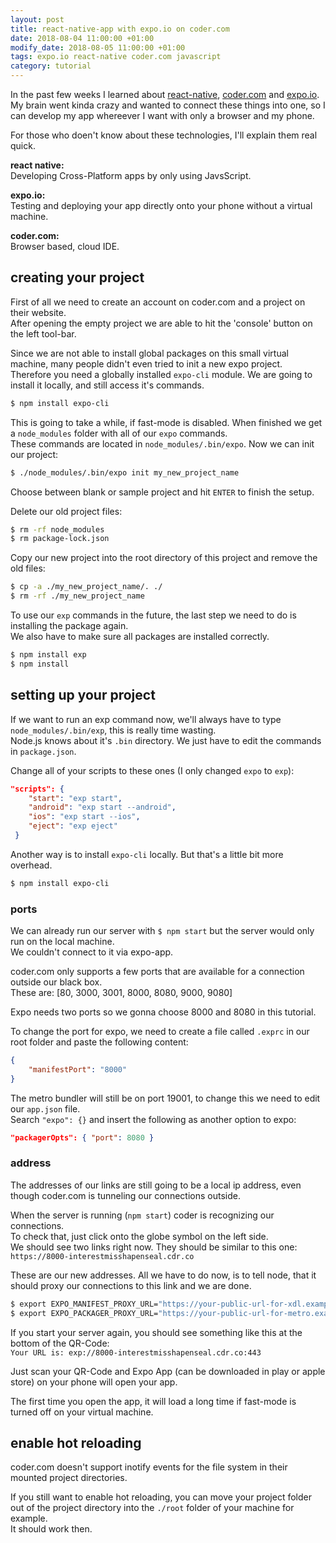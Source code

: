 ```yaml
---
layout: post
title: react-native-app with expo.io on coder.com
date: 2018-08-04 11:00:00 +01:00
modify_date: 2018-08-05 11:00:00 +01:00
tags: expo.io react-native coder.com javascript
category: tutorial
---
```


In the past few weeks I learned about [react-native](https://facebook.github.io/react-native/), [coder.com](https://coder.com) and [expo.io](https://expo.io).  
My brain went kinda crazy and wanted to connect these things into one, so I can develop my app whereever I want with only a browser and my phone.<!--more-->

For those who doen't know about these technologies, I'll explain them real quick.

__react native:__  
Developing Cross-Platform apps by only using JavsScript.

__expo.io:__  
Testing and deploying your app directly onto your phone without a virtual machine.

__coder.com:__  
Browser based, cloud IDE.

## creating your project

First of all we need to create an account on coder.com and a project on their website.  
After opening the empty project we are able to hit the 'console' button on the left tool-bar.

Since we are not able to install global packages on this small virtual machine, many people didn't even tried to init a new expo project.  
Therefore you need a globally installed `expo-cli` module. We are going to install it locally, and still access it's commands.

```bash
$ npm install expo-cli
```

This is going to take a while, if fast-mode is disabled. When finished we get a `node_modules` folder with all of our `expo` commands.  
These commands are located in `node_modules/.bin/expo`. Now we can init our project:

```bash
$ ./node_modules/.bin/expo init my_new_project_name
```

Choose between blank or sample project and hit `ENTER` to finish the setup.

Delete our old project files:

```bash
$ rm -rf node_modules
$ rm package-lock.json
```

Copy our new project into the root directory of this project and remove the old files:

```bash
$ cp -a ./my_new_project_name/. ./
$ rm -rf ./my_new_project_name
```

To use our `exp` commands in the future, the last step we need to do is installing the package again.  
We also have to make sure all packages are installed correctly.

```bash
$ npm install exp
$ npm install
```

## setting up your project

If we want to run an exp command now, we'll always have to type `node_modules/.bin/exp`, this is really time wasting.  
Node.js knows about it's `.bin` directory. We just have to edit the commands in `package.json`.

Change all of your scripts to these ones (I only changed `expo` to `exp`):

```json
"scripts": {
    "start": "exp start",
    "android": "exp start --android",
    "ios": "exp start --ios",
    "eject": "exp eject"
 }
 ```

Another way is to install `expo-cli` locally. But that's a little bit more overhead.

```bash
$ npm install expo-cli
```

### ports

We can already run our server with `$ npm start` but the server would only run on the local machine.  
We couldn't connect to it via expo-app.

coder.com only supports a few ports that are available for a connection outside our black box.  
These are: [80, 3000, 3001, 8000, 8080, 9000, 9080]

Expo needs two ports so we gonna choose 8000 and 8080 in this tutorial.

To change the port for expo, we need to create a file called `.exprc` in our root folder and paste the following content:

```json
{
    "manifestPort": "8000"
}
```

The metro bundler will still be on port 19001, to change this we need to edit our `app.json` file.  
Search `"expo": {}` and insert the following as another option to expo:

```json
"packagerOpts": { "port": 8080 }
```

### address

The addresses of our links are still going to be a local ip address, even though coder.com is tunneling our connections outside.

When the server is running (`npm start`) coder is recognizing our connections.  
To check that, just click onto the globe symbol on the left side.  
We should see two links right now. They should be similar to this one:  
`https://8000-interestmisshapenseal.cdr.co`

These are our new addresses. All we have to do now, is to tell node, that it should proxy our connections to this link and we are done.

```bash
$ export EXPO_MANIFEST_PROXY_URL="https://your-public-url-for-xdl.example.com"
$ export EXPO_PACKAGER_PROXY_URL="https://your-public-url-for-metro.example.com"
```

If you start your server again, you should see something like this at the bottom of the QR-Code:  
`Your URL is: exp://8000-interestmisshapenseal.cdr.co:443`

Just scan your QR-Code and Expo App (can be downloaded in play or apple store) on your phone will open your app.

The first time you open the app, it will load a long time if fast-mode is turned off on your virtual machine.

## enable hot reloading

coder.com doesn't support inotify events for the file system in their mounted project directories.

If you still want to enable hot reloading, you can move your project folder out of the project directory into the `./root` folder of your machine for example.  
It should work then.
